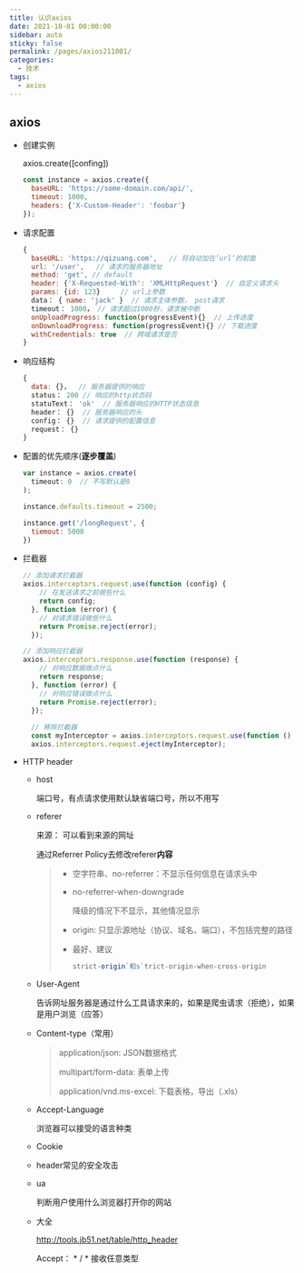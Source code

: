 ```yaml
---
title: 认识axios
date: 2021-10-01 00:00:00
sidebar: auto
sticky: false
permalink: /pages/axios211001/
categories:
  - 技术
tags:
  - axios  
---
```


## axios

- 创建实例

  axios.create([confing])

  ```javascript
  const instance = axios.create({
    baseURL: 'https://some-domain.com/api/',
    timeout: 1000,
    headers: {'X-Custom-Header': 'foobar'}
  });
  ```

- 请求配置

  ```javascript
  {
  	baseURL: 'https://qizuang.com',   // 将自动加在’url‘的前面
  	url: '/user',   // 请求的服务器地址
  	method: 'get', // default
  	header: {'X-Requested-With': 'XMLHttpRequest'}  // 自定义请求头
  	params: {id: 123}     // url上参数
  	data： { name: 'jack' }  // 请求主体参数， post请求
  	timeout： 1000， // 请求超过1000秒，请求被中断
  	onUploadProgress: function(progressEvent){}  // 上传进度
  	onDownloadProgress: function(progressEvent){} // 下载进度
  	withCredentials: true  // 跨域请求是否
  }
  ```

- 响应结构

  ```javascript
  {
  	data: {}，  // 服务器提供的响应
  	status： 200 // 响应的http状态码
  	statuText： 'ok'  // 服务器响应的HTTP状态信息
  	header： {}  // 服务器响应的头
  	config： {}  // 请求提供的配置信息
  	request： {}
  }
  ```

- 配置的优先顺序(**逐步覆盖**)

  ```javascript
  var instance = axios.create(
  	timeout: 0  // 不写默认是0
  );
  
  instance.defaults.timeout = 2500;
  
  instance.get('/longRequest', {
  	tiemout: 5000
  })
  ```

- 拦截器

  ```javascript
  // 添加请求拦截器
  axios.interceptors.request.use(function (config) {
      // 在发送请求之前做些什么
      return config;
    }, function (error) {
      // 对请求错误做些什么
      return Promise.reject(error);
    });
  
  // 添加响应拦截器
  axios.interceptors.response.use(function (response) {
      // 对响应数据做点什么
      return response;
    }, function (error) {
      // 对响应错误做点什么
      return Promise.reject(error);
    });
    
    // 移除拦截器
    const myInterceptor = axios.interceptors.request.use(function () {/*...*/});
    axios.interceptors.request.eject(myInterceptor);
  ```

- HTTP header

  - host

    端口号，有点请求使用默认缺省端口号，所以不用写

  - referer

    来源： 可以看到来源的网址

    通过Referrer Policy去修改referer**内容**

    > - 空字符串、no-referrer：不显示任何信息在请求头中
    >
    > - no-referrer-when-downgrade
    >
    >   降级的情况下不显示，其他情况显示
    >
    > - origin: 只显示源地址（协议、域名、端口），不包括完整的路径
    >
    > - 最好、建议
    >
    >   ```javascript
    >   strict-origin`和s`trict-origin-when-cross-origin
    >   ```

    

  - User-Agent

    告诉网址服务器是通过什么工具请求来的，如果是爬虫请求（拒绝），如果是用户浏览（应答）

  - Content-type（常用）

    > application/json: JSON数据格式
    >
    > multipart/form-data: 表单上传
    >
    > application/vnd.ms-excel: 下载表格，导出（.xls）

  - Accept-Language

    浏览器可以接受的语言种类

  - Cookie

  - header常见的安全攻击

  - ua

    判断用户使用什么浏览器打开你的网站

  - 大全

    http://tools.jb51.net/table/http_header

    Accept： * / * 接收任意类型